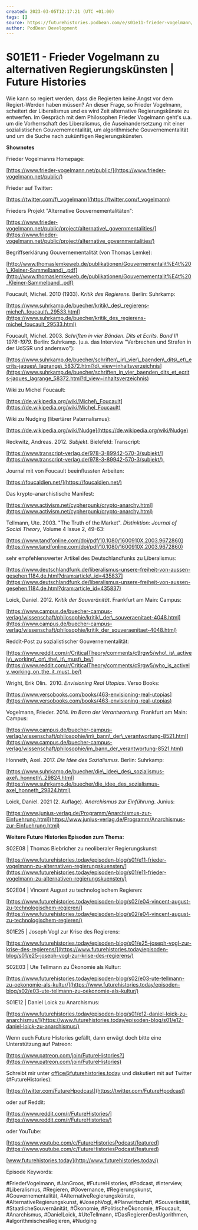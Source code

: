 ```yaml
---
created: 2023-03-05T12:17:21 (UTC +01:00)
tags: []
source: https://futurehistories.podbean.com/e/s01e11-frieder-vogelmann/
author: PodBean Development
---
```


# S01E11 - Frieder Vogelmann zu alternativen Regierungskünsten | Future Histories

Wie kann so regiert werden, dass die Regierten keine Angst vor dem Regiert-Werden haben müssen? An dieser Frage, so Frieder Vogelmann, scheitert der Liberalismus und es wird Zeit alternative Regierungskünste zu entwerfen. Im Gespräch mit dem Philosophen Frieder Vogelmann geht's u.a. um die Vorherrschaft des Liberalismus, die Auseinandersetzung mit einer sozialistischen Gouvernementalität, um algorithmische Gouvernementalität und um die Suche nach zukünftigen Regierungskünsten.

**Shownotes**

  
Frieder Vogelmanns Homepage:

[https://www.frieder-vogelmann.net/public/](https://www.frieder-vogelmann.net/public/)

  
Frieder auf Twitter:

[https://twitter.com/f\_vogelmann](https://twitter.com/f_vogelmann)

  
Frieders Projekt "Alternative Gouvernementalitäten":

[https://www.frieder-vogelmann.net/public/project/alternative\_governmentalities/](https://www.frieder-vogelmann.net/public/project/alternative_governmentalities/)

  
Begriffserklärung Gouvernementalität (von Thomas Lemke):

[http://www.thomaslemkeweb.de/publikationen/Gouvernementalit%E4t%20\_Kleiner-Sammelband\_.pdf](http://www.thomaslemkeweb.de/publikationen/Gouvernementalit%E4t%20_Kleiner-Sammelband_.pdf)

  
Foucault, Michel. 2010 (1933). _Kritik des Regierens_. Berlin: Suhrkamp:

[https://www.suhrkamp.de/buecher/kritik\_des\_regierens-michel\_foucault\_29533.html](https://www.suhrkamp.de/buecher/kritik_des_regierens-michel_foucault_29533.html)

  
Foucault, Michel. 2003. _Schriften in vier Bänden. Dits et Ecrits. Band III 1976-1979._ Berlin: Suhrkamp. (u.a. das Interview "Verbrechen und Strafen in der UdSSR und anderswo"):

[https://www.suhrkamp.de/buecher/schriften\_in\_vier\_baenden\_dits\_et\_ecrits-jaques\_lagrange\_58372.html?d\_view=inhaltsverzeichnis](https://www.suhrkamp.de/buecher/schriften_in_vier_baenden_dits_et_ecrits-jaques_lagrange_58372.html?d_view=inhaltsverzeichnis)

  
Wiki zu Michel Foucault:

[https://de.wikipedia.org/wiki/Michel\_Foucault](https://de.wikipedia.org/wiki/Michel_Foucault)

  
Wiki zu Nudging (libertärer Paternalismus):

[https://de.wikipedia.org/wiki/Nudge](https://de.wikipedia.org/wiki/Nudge)

  
Reckwitz, Andreas. 2012. _Subjekt_. Bielefeld: Transcript:

[https://www.transcript-verlag.de/978-3-89942-570-3/subjekt/](https://www.transcript-verlag.de/978-3-89942-570-3/subjekt/) 

  
Journal mit von Foucault beeinflussten Arbeiten:

[https://foucaldien.net/](https://foucaldien.net/)

  
Das krypto-anarchistische Manifest:

[https://www.activism.net/cypherpunk/crypto-anarchy.html](https://www.activism.net/cypherpunk/crypto-anarchy.html)

  
Tellmann, Ute. 2003. "The Truth of the Market". _Distinktion: Journal of Social Theory_, Volume 4 Issue 2, 49-63: 

[https://www.tandfonline.com/doi/pdf/10.1080/1600910X.2003.9672860](https://www.tandfonline.com/doi/pdf/10.1080/1600910X.2003.9672860)

  
sehr empfehlenswerter Artikel des Deutschlandfunks zu Liberalismus:

[https://www.deutschlandfunk.de/liberalismus-unsere-freiheit-von-aussen-gesehen.1184.de.html?dram:article\_id=435837](https://www.deutschlandfunk.de/liberalismus-unsere-freiheit-von-aussen-gesehen.1184.de.html?dram:article_id=435837)

  
Loick, Daniel. 2012. _Kritik der Souveränität_. Frankfurt am Main: Campus:

[https://www.campus.de/buecher-campus-verlag/wissenschaft/philosophie/kritik\_der\_souveraenitaet-4048.html](https://www.campus.de/buecher-campus-verlag/wissenschaft/philosophie/kritik_der_souveraenitaet-4048.html)

  
Reddit-Post zu sozialistischer Gouvernementalität:

[https://www.reddit.com/r/CriticalTheory/comments/c9rgw5/who\_is\_actively\_working\_on\_the\_it\_must\_be/](https://www.reddit.com/r/CriticalTheory/comments/c9rgw5/who_is_actively_working_on_the_it_must_be/)

  
Wright, Erik Olin.  2010. _Envisioning Real Utopias_. Verso Books:

[https://www.versobooks.com/books/463-envisioning-real-utopias](https://www.versobooks.com/books/463-envisioning-real-utopias)

  
Vogelmann, Frieder. 2014. _Im Bann der Verantwortung._ Frankfurt am Main: Campus:

[https://www.campus.de/buecher-campus-verlag/wissenschaft/philosophie/im\_bann\_der\_verantwortung-8521.html](https://www.campus.de/buecher-campus-verlag/wissenschaft/philosophie/im_bann_der_verantwortung-8521.html)

  
Honneth, Axel. 2017. _Die Idee des Sozialismus_. Berlin: Suhrkamp:

[https://www.suhrkamp.de/buecher/die\_idee\_des\_sozialismus-axel\_honneth\_29824.html](https://www.suhrkamp.de/buecher/die_idee_des_sozialismus-axel_honneth_29824.html)

  
Loick, Daniel. 2021 (2. Auflage). _Anarchismus zur Einführung_. Junius:

[https://www.junius-verlag.de/Programm/Anarchismus-zur-Einfuehrung.html](https://www.junius-verlag.de/Programm/Anarchismus-zur-Einfuehrung.html)

  
**Weitere Future Histories Episoden zum Thema:**

  
S02E08 | Thomas Biebricher zu neoliberaler Regierungskunst:

[https://www.futurehistories.today/episoden-blog/s01/e11-frieder-vogelmann-zu-alternativen-regierungskuensten/](https://www.futurehistories.today/episoden-blog/s01/e11-frieder-vogelmann-zu-alternativen-regierungskuensten/)

  
S02E04 | Vincent August zu technologischem Regieren:

[https://www.futurehistories.today/episoden-blog/s02/e04-vincent-august-zu-technologischem-regieren/](https://www.futurehistories.today/episoden-blog/s02/e04-vincent-august-zu-technologischem-regieren/)

  
S01E25 | Joseph Vogl zur Krise des Regierens:

[https://www.futurehistories.today/episoden-blog/s01/e25-joseph-vogl-zur-krise-des-regierens/](https://www.futurehistories.today/episoden-blog/s01/e25-joseph-vogl-zur-krise-des-regierens/)

  
S02E03 | Ute Tellmann zu Ökonomie als Kultur:

[https://www.futurehistories.today/episoden-blog/s02/e03-ute-tellmann-zu-oekonomie-als-kultur/](https://www.futurehistories.today/episoden-blog/s02/e03-ute-tellmann-zu-oekonomie-als-kultur/)

  
S01E12 | Daniel Loick zu Anarchismus:

[https://www.futurehistories.today/episoden-blog/s01/e12-daniel-loick-zu-anarchismus/](https://www.futurehistories.today/episoden-blog/s01/e12-daniel-loick-zu-anarchismus/)

Wenn euch Future Histories gefällt, dann erwägt doch bitte eine Unterstützung auf Patreon:

[https://www.patreon.com/join/FutureHistories?](https://www.patreon.com/join/FutureHistories)

  
Schreibt mir unter [office@futurehistories.today](mailto:office@futurehistories.today) und diskutiert mit auf Twitter (#FutureHistories):

[https://twitter.com/FutureHpodcast](https://twitter.com/FutureHpodcast)

  
oder auf Reddit:

[https://www.reddit.com/r/FutureHistories/](https://www.reddit.com/r/FutureHistories/)

  
oder YouTube:

[https://www.youtube.com/c/FutureHistoriesPodcast/featured](https://www.youtube.com/c/FutureHistoriesPodcast/featured)

  
[www.futurehistories.today](http://www.futurehistories.today/)

Episode Keywords:

#FriederVogelmann, #JanGroos, #FutureHistories, #Podcast, #Interview, #Liberalismus, #Regieren, #Governance, #Regierungskunst, #Gouvernementalität, #AlternativeRegierungskünste, #AlternativeRegierungskunst, #JosephVogl, #Planwirtschaft, #Souveränität, #StaatlicheSouvernänität, #Ökonomie, #PolitischeÖkonomie, #Foucault, #Anarchismus, #DanielLoick, #UteTellmann, #DasRegierenDerAlgorithmen, #algorithmischesRegieren, #Nudging
